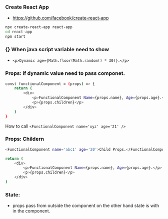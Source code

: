 ### Create React App
- https://github.com/facebook/create-react-app
```sh
npx create-react-app react-app
cd react-app
npm start
```
###  {} When java script variable need to show
- ` <p>Dynamic age={Math.floor(Math.random() * 30)}.</p> `
### Props: if dynamic value need to pass componet.
```sh
const functionalComponent = (props) => {
    return (
        <div>
            <p>FunctionalComponent Name={props.name}, Age={props.age}.</p>
            <p>{props.children}</p>
        </div>
    )
}
```
How to call
`<FunctionalComponent name='xyz' age='21' />`
### Props: Childern
```sh
<FunctionalComponent name='abc1' age='20'>Child Props.</FunctionalComponent>

return (
	<div>
		<p>FunctionalComponent Name={props.name}, Age={props.age}.</p>
		<p>{props.children}</p>
	</div>
)
```
### State:  
- props pass from outside the component on the other hand state is with in the component.



